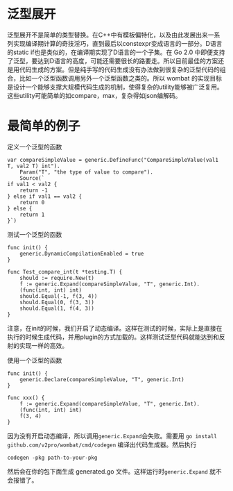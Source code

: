 # 泛型展开

泛型展开不是简单的类型替换。在C++中有模板偏特化，以及由此发展出来一系列实现编译期计算的奇技淫巧，直到最后以constexpr变成语言的一部分。D语言的static if也是类似的，在编译期实现了D语言的一个子集。在 Go 2.0 中即便支持了泛型，要达到D语言的高度，可能还需要很长的路要走。所以目前最佳的方案还是用代码生成的方案。但是纯手写的代码生成没有办法做到很复杂的泛型代码的组合，比如一个泛型函数调用另外一个泛型函数之类的。所以 wombat 的实现目标是设计一个能够支撑大规模代码生成的机制，使得复杂的utility能够被广泛复用。这些utility可能简单的如compare，max，复杂得如json编解码。

# 最简单的例子

定义一个泛型的函数

```golang
var compareSimpleValue = generic.DefineFunc("CompareSimpleValue(val1 T, val2 T) int").
	Param("T", "the type of value to compare").
	Source(`
if val1 < val2 {
	return -1
} else if val1 == val2 {
	return 0
} else {
	return 1
}`)
```

测试一个泛型的函数

```golang
func init() {
	generic.DynamicCompilationEnabled = true
}

func Test_compare_int(t *testing.T) {
	should := require.New(t)
	f := generic.Expand(compareSimpleValue, "T", generic.Int).
	(func(int, int) int)
	should.Equal(-1, f(3, 4))
	should.Equal(0, f(3, 3))
	should.Equal(1, f(4, 3))
}
```

注意，在init的时候，我们开启了动态编译。这样在测试的时候，实际上是直接在执行的时候生成代码，并用plugin的方式加载的。这样测试泛型代码就能达到和反射的实现一样的高效。

使用一个泛型的函数

```golang
func init() {
	generic.Declare(compareSimpleValue, "T", generic.Int)
}

func xxx() {
	f := generic.Expand(compareSimpleValue, "T", generic.Int).
	(func(int, int) int)
	f(3, 4)
}
```
因为没有开启动态编译，所以调用`generic.Expand`会失败。需要用 `go install github.com/v2pro/wombat/cmd/codegen` 编译出代码生成器。然后执行

```
codegen -pkg path-to-your-pkg
```

然后会在你的包下面生成 generated.go 文件。这样运行时`generic.Expand` 就不会报错了。

